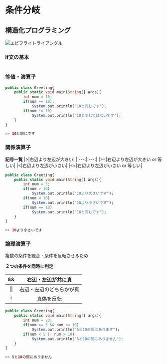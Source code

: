 # 条件分岐

## 構造化プログラミング

![エビフライトライアングル](https://itmanabi.com/wp-content/uploads/2018/12/seigyokozo.png)


### if文の基本
```php

```

### 等値・演算子
```php
public class Greeting{
    public static void main(String[] args){
        int num = 10;
        if(num == 10);
            System.out.println("10と同じです");
        if(num != 10)
            System.out.println("10と同じではないです");
    }
}

>> 10と同じです
```
### 関係演算子

**記号一覧**
|>|右辺より左辺が大きい|
|:---:|:---:|
|>=|右辺より左辺が大きい or 等しい|
|<|右辺より左辺が小さい|
|<=|右辺より左辺が小さい or 等しい|
```php
public class Greeting{
    public static void main(String[] args){
        int num = 5;
        if(num > 10)
            System.out.println("10より大きいです");
        if(num < 10)
            System.out.println("10より小さいです");
        if(num == 10)
            System.out.println("10と同じです");
    }
}

>> 10より小さいです
```


### 論理演算子

複数の条件を統合・条件を反転させるため

**２つの条件を同時に判定**

|&&|右辺・左辺が共に真|
|:---:|:---:|
|&#124;&#x7C;|右辺・左辺のどちらかが真|
|!|真偽を反転|

```php
public class Greeting{
    public static void main(String[] args){
        int num = 20;
        if(num >= 5 && num <= 10)
            System.out.println("5と10の間にあります");
        if(num < 5 || num > 10)
            System.out.println("5と10の間にありません");
    }    
}

>> 5と10の間にありません
```





